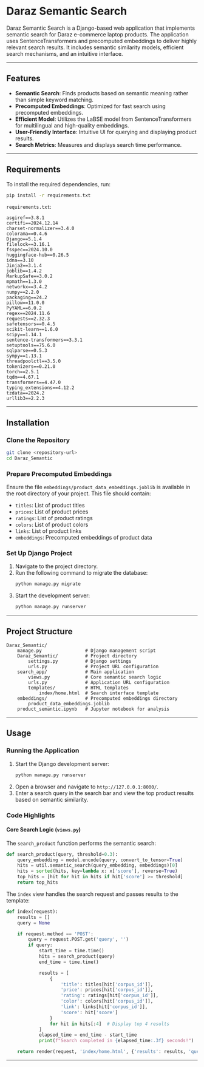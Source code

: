 # Daraz Semantic Search

Daraz Semantic Search is a Django-based web application that implements semantic search for Daraz e-commerce laptop products. The application uses SentenceTransformers and precomputed embeddings to deliver highly relevant search results. It includes semantic similarity models, efficient search mechanisms, and an intuitive interface.

---

## Features

- **Semantic Search**: Finds products based on semantic meaning rather than simple keyword matching.
- **Precomputed Embeddings**: Optimized for fast search using precomputed embeddings.
- **Efficient Model**: Utilizes the LaBSE model from SentenceTransformers for multilingual and high-quality embeddings.
- **User-Friendly Interface**: Intuitive UI for querying and displaying product results.
- **Search Metrics**: Measures and displays search time performance.

---

## Requirements

To install the required dependencies, run:
```bash
pip install -r requirements.txt
```

`requirements.txt`:
```
asgiref==3.8.1
certifi==2024.12.14
charset-normalizer==3.4.0
colorama==0.4.6
Django==5.1.4
filelock==3.16.1
fsspec==2024.10.0
huggingface-hub==0.26.5
idna==3.10
Jinja2==3.1.4
joblib==1.4.2
MarkupSafe==3.0.2
mpmath==1.3.0
networkx==3.4.2
numpy==2.2.0
packaging==24.2
pillow==11.0.0
PyYAML==6.0.2
regex==2024.11.6
requests==2.32.3
safetensors==0.4.5
scikit-learn==1.6.0
scipy==1.14.1
sentence-transformers==3.3.1
setuptools==75.6.0
sqlparse==0.5.3
sympy==1.13.1
threadpoolctl==3.5.0
tokenizers==0.21.0
torch==2.5.1
tqdm==4.67.1
transformers==4.47.0
typing_extensions==4.12.2
tzdata==2024.2
urllib3==2.2.3
```

---

## Installation

### Clone the Repository
```bash
git clone <repository-url>
cd Daraz_Semantic
```

### Prepare Precomputed Embeddings
Ensure the file `embeddings/product_data_embeddings.joblib` is available in the root directory of your project. This file should contain:
- `titles`: List of product titles
- `prices`: List of product prices
- `ratings`: List of product ratings
- `colors`: List of product colors
- `links`: List of product links
- `embeddings`: Precomputed embeddings of product data

### Set Up Django Project
1. Navigate to the project directory.
2. Run the following command to migrate the database:
    ```bash
    python manage.py migrate
    ```
3. Start the development server:
    ```bash
    python manage.py runserver
    ```

---

## Project Structure

```plaintext
Daraz_Semantic/
    manage.py                # Django management script
    Daraz_Semantic/          # Project directory
        settings.py          # Django settings
        urls.py              # Project URL configuration
    search_app/              # Main application
        views.py             # Core semantic search logic
        urls.py              # Application URL configuration
        templates/           # HTML templates
            index/home.html  # Search interface template
    embeddings/              # Precomputed embeddings directory
        product_data_embeddings.joblib
    product_semantic.ipynb   # Jupyter notebook for analysis
```

---

## Usage

### Running the Application
1. Start the Django development server:
    ```bash
    python manage.py runserver
    ```
2. Open a browser and navigate to `http://127.0.0.1:8000/`.
3. Enter a search query in the search bar and view the top product results based on semantic similarity.

### Code Highlights

#### Core Search Logic (`views.py`)
The `search_product` function performs the semantic search:
```python
def search_product(query, threshold=0.3):
    query_embedding = model.encode(query, convert_to_tensor=True)
    hits = util.semantic_search(query_embedding, embeddings)[0]
    hits = sorted(hits, key=lambda x: x['score'], reverse=True)
    top_hits = [hit for hit in hits if hit['score'] >= threshold]
    return top_hits
```
The `index` view handles the search request and passes results to the template:
```python
def index(request):
    results = []
    query = None

    if request.method == 'POST':
        query = request.POST.get('query', '')
        if query:
            start_time = time.time()
            hits = search_product(query)
            end_time = time.time()

            results = [
                {
                    'title': titles[hit['corpus_id']],
                    'price': prices[hit['corpus_id']],
                    'rating': ratings[hit['corpus_id']],
                    'color': colors[hit['corpus_id']],
                    'link': links[hit['corpus_id']],
                    'score': hit['score']
                }
                for hit in hits[:4]  # Display top 4 results
            ]
            elapsed_time = end_time - start_time
            print(f"Search completed in {elapsed_time:.3f} seconds!")

    return render(request, 'index/home.html', {'results': results, 'query': query})
```

---
